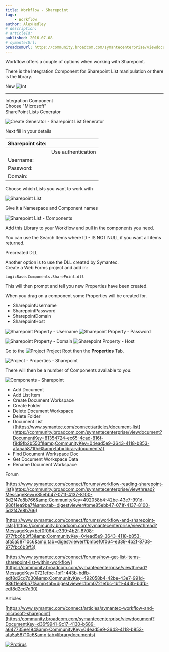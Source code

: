 ```yaml
---
title: Workflow - Sharepoint
tags:
    - Workflow
author: AlexHedley
# description: 
# articleId: 
published: 2016-07-08
# symantecUrl:
broadcomUrl: https://community.broadcom.com/symantecenterprise/viewdocument/workflow-sharepoint?CommunityKey=04ead5e9-3643-4118-b853-afa5a58710c6&tab=librarydocuments
---
```


Workflow offers a couple of options when working with Sharepoint.
  
There is the Integration Component for Sharepoint List manipulation or there is the library.
  
New ![Int](images\Int.png)

****

Integration Component  
Choose "Microsoft"  
SharePoint Lists Generator
  
![Create Generator - Sharepoint List Generator](images\CreateGenerator-SharepointListGenerator.png)
  
Next fill in your details

| Sharepoint site: |  |
| --- | --- |
|  | Use authentication |
| Username: |  |
| Password: |  |
| Domain: |  |

Choose which Lists you want to work with
  
![Sharepoint List](images\SharepointList.png)
  
Give it a Namespace and Component names
  
![Sharepoint List - Components](images\SharepointList-Components.png)
  
Add this Library to your Workflow and pull in the components you need.
  
You can use the Search Items where ID - IS NOT NULL if you want all items returned.
  
Precreated DLL
  
Another option is to use the DLL created by Symantec.  
Create a Web Forms project and add in:

    LogicBase.Components.SharePoint.dll

This will then prompt and tell you new Properties have been created.
  
When you drag on a component some Properties will be created for.
  
- SharepointUsername
- SharepointPassword
- SharepointDomain
- SharepointHost

![Sharepoint Property - Username](images\SharepointProperty-Username.png) ![Sharepoint Property - Password](images\SharepointProperty-Password.png)
  
![Sharepoint Property - Domain](images\SharepointProperty-Domain.png) ![Sharepoint Property - Host](images\SharepointProperty-Host.png)
  
Go to the ![Project](images\Project.png) Project Root then the **Properties** Tab.
  
![Project - Properties - Sharepoint](images\Project-Properties-Sharepoint.png)
  
There will then be a number of Components available to you:
  
![Components - Sharepoint](images\Components-Sharepoint.png)

- Add Document
- Add List Item
- Create Document Workspace
- Create Folder
- Delete Document Workspace
- Delete Folder
- Document List ([https://www.symantec.com/connect/articles/document-list](https://community.broadcom.com/symantecenterprise/viewdocument?DocumentKey=81354724-ec65-4cad-816f-f8d9fb2b550f&amp;CommunityKey=04ead5e9-3643-4118-b853-afa5a58710c6&amp;tab=librarydocuments))
- Find Document Workspace Doc
- Get Document Workspace Data
- Rename Document Workspace

Forum
  
[https://www.symantec.com/connect/forums/workflow-reading-sharepoint-list](https://community.broadcom.com/symantecenterprise/viewthread?MessageKey=e85ebb47-071f-4137-8100-5d2f47e8b766&amp;CommunityKey=492058b4-42be-43e7-991d-986f1ea9ba7f&amp;tab=digestviewer#bme85ebb47-071f-4137-8100-5d2f47e8b766)
  
[https://www.symantec.com/connect/forums/workflow-and-sharepoint-lists](https://community.broadcom.com/symantecenterprise/viewthread?MessageKey=bef0f064-e339-4b2f-8708-977fbc6b3ff3&amp;CommunityKey=04ead5e9-3643-4118-b853-afa5a58710c6&amp;tab=digestviewer#bmbef0f064-e339-4b2f-8708-977fbc6b3ff3)
  
[https://www.symantec.com/connect/forums/how-get-list-items-sharepoint-list-within-workflow](https://community.broadcom.com/symantecenterprise/viewthread?MessageKey=0721efbc-1bf1-443b-bdfb-edf8d2cd7d30&amp;CommunityKey=492058b4-42be-43e7-991d-986f1ea9ba7f&amp;tab=digestviewer#bm0721efbc-1bf1-443b-bdfb-edf8d2cd7d30)
  
Articles
  
[https://www.symantec.com/connect/articles/symantec-workflow-and-microsoft-sharepoint](https://community.broadcom.com/symantecenterprise/viewdocument?DocumentKey=d36f9941-9c17-4130-b689-a647735ee194&amp;CommunityKey=04ead5e9-3643-4118-b853-afa5a58710c6&amp;tab=librarydocuments)
  
[![Protirus](images\Protirus.png)](https://www.protirus.com/)
